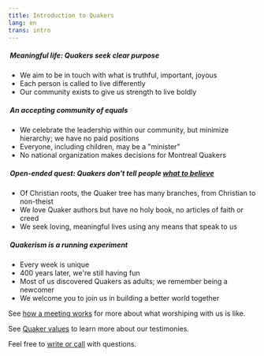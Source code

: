 ```yaml
---
title: Introduction to Quakers
lang: en
trans: intro
---
```

##### <i class="fab fa-fly fa-fw fa-2x color-1-light-text down_a_bit"></i> &nbsp;Meaningful life: Quakers seek clear purpose
  * We aim to be in touch with what is truthful, important, joyous 
  * Each person is called to live differently 
  * Our community exists to give us strength to live boldly

##### <i class="fas fa-arrows-alt-h fa-fw fa-2x color-1-text down_a_bit"></i> &nbsp;An accepting community of equals
  * We celebrate the leadership within our community, but minimize hierarchy; we have no paid positions
  * Everyone, including children, may be a "minister"
  * No national organization makes decisions for Montreal Quakers

##### <i class="fas fa-road fa-fw fa-2x color-1-dark-text down_a_bit"></i> &nbsp;Open-ended quest: Quakers don't tell people [what to believe](/testimonies.html) 
  * Of Christian roots, the Quaker tree has many branches, from Christian to non-theist
  * We love Quaker authors but have no holy book, no articles of faith or creed
  * We seek loving, meaningful lives using any means that speak to us

##### <i class="fas fa-vial fa-fw fa-2x color-1-light-text down_a_bit"></i> &nbsp;Quakerism is a running experiment
  * Every week is unique
  * 400 years later, we're still having fun
  * Most of us discovered Quakers as adults; we remember being a newcomer
  * We welcome you to join us in building a better world together

See [how a meeting works](/about.html) for more about what worshiping with us is like.

See [Quaker values](/testimonies.html) to learn more about our testimonies.

Feel free to [write or call](/contact.html) with questions.
